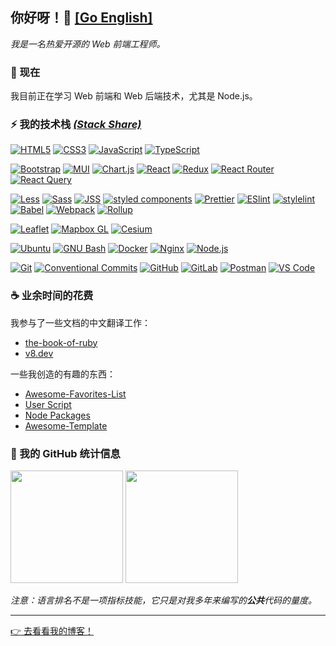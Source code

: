 ## 你好呀！👋 [[Go English]](./README.md)

_我是一名热爱开源的 Web 前端工程师。_

### 🔭 现在

我目前正在学习 Web 前端和 Web 后端技术，尤其是 Node.js。

### ⚡ 我的技术栈 [_(Stack Share)_](https://stackshare.io/wang1212/my-stack)

[![HTML5](https://img.shields.io/badge/-HTML5-E34F26?style=flat-square&logo=html5&logoColor=ffffff)](https://developer.mozilla.org/en-US/docs/Glossary/HTML5)
[![CSS3](https://img.shields.io/badge/-CSS3-1572B6?style=flat-square&logo=css3&logoColor=ffffff)](https://developer.mozilla.org/en-US/docs/Web/CSS)
[![JavaScript](https://img.shields.io/badge/-JavaScript-F7DF1E?style=flat-square&logo=javascript&logoColor=ffffff)](https://developer.mozilla.org/en-US/docs/Web/JavaScript)
[![TypeScript](https://img.shields.io/badge/-TypeScript-3178C6?style=flat-square&logo=typescript&logoColor=ffffff)](https://www.typescriptlang.org/)

[![Bootstrap](https://img.shields.io/badge/-Bootstrap-7952B3?style=flat-square&logo=bootstrap&logoColor=ffffff)](https://getbootstrap.com/)
[![MUI](https://img.shields.io/badge/-MUI-007FFF?style=flat-square&logo=mui&logoColor=ffffff)](https://mui.com/)
[![Chart.js](https://img.shields.io/badge/-Chart.js-FF6384?style=flat-square&logo=Chart.js&logoColor=ffffff)](https://www.chartjs.org/)
[![React](https://img.shields.io/badge/-React-20232A?style=flat-square&logo=react)](https://reactjs.org/)
[![Redux](https://img.shields.io/badge/-Redux-764ABC?style=flat-square&logo=redux)](https://redux.js.org/)
[![React Router](https://img.shields.io/badge/-React_Router-121212?style=flat-square&logo=react-router)](https://reactrouter.com/)
[![React Query](https://img.shields.io/badge/-React_Query-EEEEEE?style=flat-square&logo=react-query)](https://react-query.tanstack.com/)

<!-- ![Vue.js](https://img.shields.io/badge/-Vue.js-%232c3e50?style=flat-square&logo=vuedotjs) -->

[![Less](https://img.shields.io/badge/-Less-1D365D?style=flat-square&logo=less&logoColor=ffffff)](https://lesscss.org/)
[![Sass](https://img.shields.io/badge/-Sass-CC6699?style=flat-square&logo=sass&logoColor=ffffff)](https://sass-lang.com/)
[![JSS](https://img.shields.io/badge/-JSS-F7DF1E?style=flat-square&logo=jss&logoColor=000000)](https://cssinjs.org/)
[![styled components](https://img.shields.io/badge/-styled_components-DB7093?style=flat-square&logo=styled-components&logoColor=ffffff)](https://styled-components.com/)
[![Prettier](https://img.shields.io/badge/-Prettier-1A2B34?style=flat-square&logo=prettier)](https://prettier.io/)
[![ESlint](https://img.shields.io/badge/-ESLint-4B32C3?style=flat-square&logo=eslint)](https://eslint.org/)
[![stylelint](https://img.shields.io/badge/-stylelint-263238?style=flat-square&logo=stylelint)](https://stylelint.io/)
[![Babel](https://img.shields.io/badge/-Babel-3B3C38?style=flat-square&logo=babel)](https://babeljs.io/)
[![Webpack](https://img.shields.io/badge/-Webpack-2B3A42?style=flat-square&logo=webpack)](https://webpack.js.org/)
[![Rollup](https://img.shields.io/badge/-Rollup-EC4A3F?style=flat-square&logo=rollupdotjs&logoColor=ffffff)](https://rollupjs.org/)

[![Leaflet](https://img.shields.io/badge/-Leaflet-199900?style=flat-square&logo=leaflet&logoColor=ffffff)](https://leafletjs.com/)
[![Mapbox GL](https://img.shields.io/badge/-Mapbox_GL-000000?style=flat-square&logo=mapbox&logoColor=ffffff)](https://www.mapbox.com/mapbox-gljs)
[![Cesium](https://img.shields.io/badge/-Cesium-0F6269?style=flat-square&logo=cesium)](https://cesium.com/)

<!-- ![Stylus](https://img.shields.io/badge/-Stylus-%23333333?style=flat-square&logo=stylus) -->
<!-- ![TailwindCss](https://img.shields.io/badge/-TailwindCss-%231a202c?style=flat-square&logo=tailwind-css) -->
<!-- ![Windicss](https://img.shields.io/badge/-WindiCss-%23000000?style=flat-square&logo=tailwind-css&&logoColor=48B0F1) -->
<!-- ![Vite](https://img.shields.io/badge/-Vite-%23646CFF?style=flat-square&logo=vite&logoColor=ffffff) -->
<!-- ![Netlify](https://img.shields.io/badge/-Netlify-%2300C7B7?style=flat-square&logo=netlify&logoColor=ffffff) -->

[![Ubuntu](https://img.shields.io/badge/-Ubuntu-E95420?style=flat-square&logo=ubuntu&logoColor=ffffff)](https://ubuntu.com/)
[![GNU Bash](https://img.shields.io/badge/-GNU_Bash-2D3A3E?style=flat-square&logo=gnu-bash)](https://www.gnu.org/software/bash/)
[![Docker](https://img.shields.io/badge/-Docker-2496ED?style=flat-square&logo=docker&logoColor=ffffff)](https://www.docker.com/)
[![Nginx](https://img.shields.io/badge/-Nginx-009639?style=flat-square&logo=nginx&logoColor=ffffff)](https://nginx.org/)
[![Node.js](https://img.shields.io/badge/-Node.js-333333?style=flat-square&logo=node.js)](https://nodejs.dev/)

[![Git](https://img.shields.io/badge/-Git-F05032?style=flat-square&logo=git&logoColor=ffffff)](https://git-scm.com/)
[![Conventional Commits](https://img.shields.io/badge/-Conventional_Commits-FE5196?style=flat-square&logo=Conventional-Commits&logoColor=ffffff)](https://www.conventionalcommits.org/)
[![GitHub](https://img.shields.io/badge/-GitHub-2D333B?style=flat-square&logo=github)](https://github.com/)
[![GitLab](https://img.shields.io/badge/-GitLab-FCA121?style=flat-square&logo=gitlab)](https://about.gitlab.com/)
[![Postman](https://img.shields.io/badge/-Postman-FF6C37?style=flat-square&logo=postman&logoColor=ffffff)](https://www.postman.com/)
[![VS Code](https://img.shields.io/badge/-VSCode-007ACC?style=flat-square&logo=visual-studio-code)](https://code.visualstudio.com/)

### ☕ 业余时间的花费

我参与了一些文档的中文翻译工作：

- [the-book-of-ruby](https://wang1212.github.io/the-book-of-ruby/)
- [v8.dev](https://v8.js.cn/)

一些我创造的有趣的东西：

- [Awesome-Favorites-List](https://github.com/wang1212/awesome-favorites-list)
- [User Script](https://github.com/wang1212/user-script)
- [Node Packages](https://www.npmjs.com/~wang1212)
- [Awesome-Template](https://github.com/wang1212/awesome-template)

### 🍺 我的 GitHub 统计信息

<p>
  <img height="180rem" src="https://github-readme-stats.vercel.app/api?username=wang1212&show_icons=true&locale=cn" />
  <img height="180rem" src="https://github-readme-stats.vercel.app/api/top-langs/?layout=compact&username=wang1212&exclude_repo=wang1212.github.io&langs_count=10&hide=html,ejs&locale=cn" />

_注意：语言排名不是一项指标技能，它只是对我多年来编写的**公共**代码的量度。_

</p>

---

[:point_right: 去看看我的博客！](https://wang1212.github.io/)
